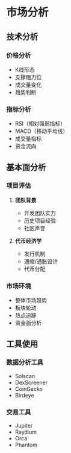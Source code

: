# 市场分析

## 技术分析

### 价格分析
- K线形态
- 支撑阻力位
- 成交量变化
- 趋势判断

### 指标分析
- RSI（相对强弱指标）
- MACD（移动平均线）
- 成交量指标
- 资金流向

## 基本面分析

### 项目评估
1. **团队背景**
   - 开发团队实力
   - 历史项目经验
   - 社区声誉

2. **代币经济学**
   - 发行机制
   - 通缩/通胀设计
   - 代币分配

### 市场环境
- 整体市场趋势
- 板块轮动
- 热点追踪
- 资金面分析

## 工具使用

### 数据分析工具
- Solscan
- DexScreener
- CoinGecko
- Birdeye

### 交易工具
- Jupiter
- Raydium
- Orca
- Phantom 